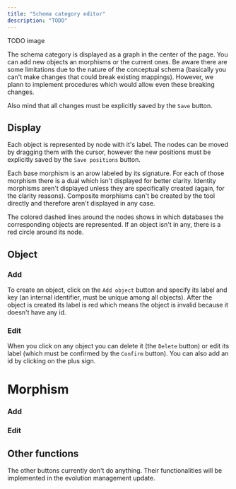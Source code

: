 ```yaml
---
title: "Schema category editor"
description: "TODO"
---
```


TODO image

The schema category is displayed as a graph in the center of the page. You can add new objects an morphisms or the current ones. Be aware there are some limitations due to the nature of the conceptual schema (basically you can't make changes that could break existing mappings). However, we plann to implement procedures which would allow even these breaking changes.

Also mind that all changes must be explicitly saved by the `Save` button.

## Display

Each object is represented by node with it's label. The nodes can be moved by dragging them with the cursor, however the new positions must be explicitly saved by the `Save positions` button.

Each base morphism is an arow labeled by its signature. For each of those morphism there is a dual which isn't displayed for better clarity. Identity morphisms aren't displayed unless they are specifically created (again, for the clarity reasons). Composite morphisms can't be created by the tool directly and therefore aren't displayed in any case.

The colored dashed lines around the nodes shows in which databases the corresponding objects are represented. If an object isn't in any, there is a red circle around its node.

## Object

### Add

To create an object, click on the `Add object` button and specify its label and key (an internal identifier, must be unique among all objects). After the object is created its label is red which means the object is invalid because it doesn't have any id.

### Edit

When you click on any object you can delete it (the `Delete` button) or edit its label (which must be confirmed by the `Confirm` button). You can also add an id by clicking on the plus sign.

# Morphism

### Add

### Edit

## Other functions

The other buttons currently don't do anything. Their functionalities will be implemented in the evolution management update.